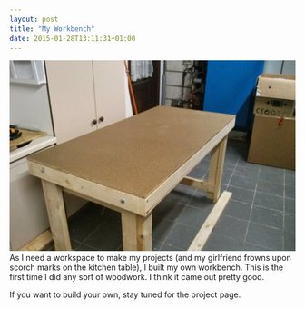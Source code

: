 ```yaml
---
layout: post
title: "My Workbench"
date: 2015-01-28T13:11:31+01:00
---
```

![Workbench][]
As I need a workspace to make my projects (and my girlfriend frowns upon
scorch marks on the kitchen table), I built my own workbench. This is the first
time I did any sort of woodwork. I think it came out pretty good.

If you want to build your own, stay tuned for the project page.

[Workbench]: /images/workbench/finished.jpeg
